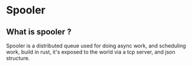 <h1>Spooler</h1>

<h2>What is spooler ? </h2>
<p>
Spooler is a distributed queue used for doing async work, and scheduling work, build in rust,
it's exposed to the world via a tcp server, and json structure.
</p>

